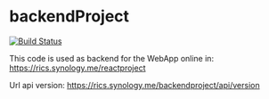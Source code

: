 # backendProject
[![Build Status](https://dev.azure.com/ricardosantos9521/GitHub%20Projects/_apis/build/status/ricardosantos9521.backendProject?branchName=master)](https://dev.azure.com/ricardosantos9521/GitHub%20Projects/_build/latest?definitionId=22&branchName=master)

This code is used as backend for the WebApp online in: https://rics.synology.me/reactproject

Url api version: https://rics.synology.me/backendproject/api/version 